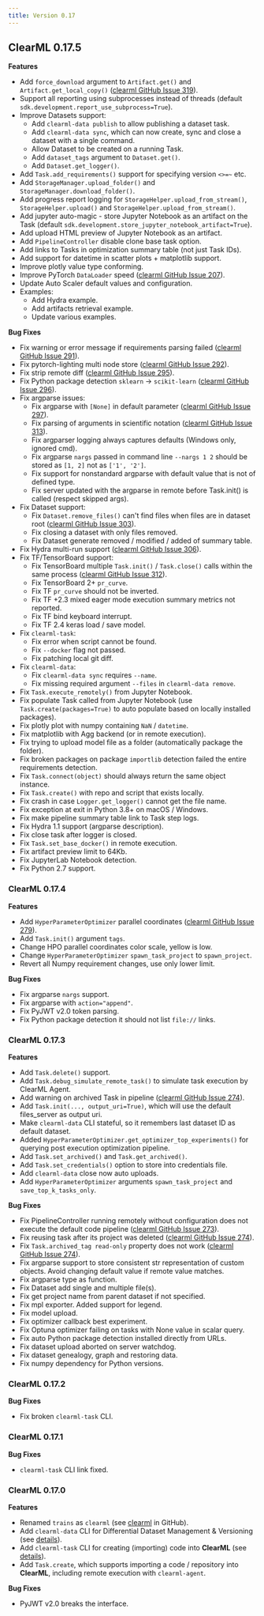 ```yaml
---
title: Version 0.17
---
```


## ClearML 0.17.5

**Features**

- Add `force_download` argument to `Artifact.get()` and `Artifact.get_local_copy()` ([clearml GitHub Issue 319](https://github.com/allegroai/clearml/issues/319)).
- Support all reporting using subprocesses instead of threads (default `sdk.development.report_use_subprocess=True`).
- Improve Datasets support:
 	* Add `clearml-data publish` to allow publishing a dataset task.
	* Add `clearml-data sync`, which can now create, sync and close a dataset with a single command.
	* Allow Dataset to be created on a running Task.
	* Add `dataset_tags` argument to `Dataset.get()`.
	* Add `Dataset.get_logger()`.
- Add `Task.add_requirements()` support for specifying version `<>=~` etc.
- Add `StorageManager.upload_folder()` and `StorageManager.download_folder()`.
- Add progress report logging for `StorageHelper.upload_from_stream()`, `StorageHelper.upload()` and `StorageHelper.upload_from_stream()`.
- Add jupyter auto-magic - store Jupyter Notebook as an artifact on the Task (default `sdk.development.store_jupyter_notebook_artifact=True`).
- Add upload HTML preview of Jupyter Notebook as an artifact.
- Add `PipelineController` disable clone base task option.
- Add links to Tasks in optimization summary table (not just Task IDs).
- Add support for datetime in scatter plots + matplotlib support.
- Improve plotly value type conforming.
- Improve PyTorch `DataLoader` speed ([clearml GitHub Issue 207](https://github.com/allegroai/clearml/issues/207)).
- Update Auto Scaler default values and configuration.
- Examples:
  * Add Hydra example.
  * Add artifacts retrieval example.
  * Update various examples.

**Bug Fixes**

- Fix warning or error message if requirements parsing failed ([clearml GitHub Issue 291](https://github.com/allegroai/clearml/issues/291)).
- Fix pytorch-lighting multi node store ([clearml GitHub Issue 292](https://github.com/allegroai/clearml/issues/292)).
- Fix strip remote diff ([clearml GitHub Issue 295](https://github.com/allegroai/clearml/issues/295)).
- Fix Python package detection `sklearn` -> `scikit-learn` ([clearml GitHub Issue 296](https://github.com/allegroai/clearml/issues/296)).
- Fix argparse issues:
	* Fix argparse with `[None]` in default parameter ([clearml GitHub Issue 297](https://github.com/allegroai/clearml/issues/297)).
	* Fix parsing of arguments in scientific notation ([clearml GitHub Issue 313](https://github.com/allegroai/clearml/issues/313)).
	* Fix argparser logging always captures defaults (Windows only, ignored cmd).
	* Fix argparse `nargs` passed in command line `--nargs 1 2` should be stored as `[1, 2]` not as `['1', '2']`.
	* Fix support for nonstandard argparse with default value that is not of defined type.
	* Fix server updated with the argparse in remote before Task.init() is called (respect skipped args).
- Fix Dataset support:
	* Fix `Dataset.remove_files()` can't find files when files are in dataset root ([clearml GitHub Issue 303](https://github.com/allegroai/clearml/issues/303)).
	* Fix closing a dataset with only files removed.
	* Fix Dataset generate removed / modified / added of summary table.
- Fix Hydra multi-run support ([clearml GitHub Issue 306](https://github.com/allegroai/clearml/issues/306)).
- Fix TF/TensorBoard support:
	* Fix TensorBoard multiple `Task.init()` / `Task.close()` calls within the same process ([clearml GitHub Issue 312](https://github.com/allegroai/clearml/issues/312)).
	* Fix TensorBoard 2+ `pr_curve`.
	* Fix TF `pr_curve` should not be inverted.
	* Fix TF +2.3 mixed eager mode execution summary metrics not reported.
	* Fix TF bind keyboard interrupt.
	* Fix TF 2.4 keras load / save model.
- Fix `clearml-task`:
	* Fix error when script cannot be found.
	* Fix `--docker` flag not passed.
	* Fix patching local git diff.
- Fix `clearml-data`:
	* Fix `clearml-data sync` requires `--name`.
	* Fix missing required argument `--files` in `clearml-data remove`.
- Fix `Task.execute_remotely()` from Jupyter Notebook.
- Fix populate Task called from Jupyter Notebook (use `Task.create(packages=True)` to auto populate based on locally installed packages).
- Fix plotly plot with numpy containing `NaN` / `datetime`.
- Fix matplotlib with Agg backend (or in remote execution).
- Fix trying to upload model file as a folder (automatically package the folder).
- Fix broken packages on package `importlib` detection failed the entire requirements detection.
- Fix `Task.connect(object)` should always return the same object instance.
- Fix `Task.create()` with repo and script that exists locally.
- Fix crash in case `Logger.get_logger()` cannot get the file name.
- Fix exception at exit in Python 3.8+ on macOS / Windows.
- Fix make pipeline summary table link to Task step logs.
- Fix Hydra 1.1 support (argparse description).
- Fix close task after logger is closed.
- Fix `Task.set_base_docker()` in remote execution.
- Fix artifact preview limit to 64Kb.
- Fix JupyterLab Notebook detection.
- Fix Python 2.7 support.


### ClearML 0.17.4

**Features**

- Add `HyperParameterOptimizer` parallel coordinates ([clearml GitHub Issue 279](https://github.com/allegroai/trains/issues/279)).
- Add `Task.init()` argument `tags`.
- Change HPO parallel coordinates color scale, yellow is low.
- Change `HyperParameterOptimizer` `spawn_task_project` to `spawn_project`.
- Revert all Numpy requirement changes, use only lower limit.
  
**Bug Fixes**

- Fix argparse `nargs` support.
- Fix argparse with `action="append"`.
- Fix PyJWT v2.0 token parsing.
- Fix Python package detection it should not list `file://` links.


### ClearML 0.17.3

**Features**

* Add `Task.delete()` support.
* Add `Task.debug_simulate_remote_task()` to simulate task execution by ClearML Agent.
* Add warning on archived Task in pipeline ([clearml GitHub Issue 274](https://github.com/allegroai/trains/issues/274)).
* Add `Task.init(..., output_uri=True)`, which will use the default files_server as output uri.
* Make `clearml-data` CLI stateful, so it remembers last dataset ID as default dataset.
* Added `HyperParameterOptimizer.get_optimizer_top_experiments()` for querying post execution optimization pipeline.
* Add `Task.set_archived()` and `Task.get_archived()`.
* Add `Task.set_credentials()` option to store into credentials file.
* Add `clearml-data` close now auto uploads.
* Add `HyperParameterOptimizer` arguments `spawn_task_project` and `save_top_k_tasks_only`.

**Bug Fixes**

* Fix PipelineController running remotely without configuration does not execute the default code pipeline ([clearml GitHub Issue 273](https://github.com/allegroai/trains/issues/273)).
* Fix reusing task after its project was deleted ([clearml GitHub Issue 274](https://github.com/allegroai/trains/issues/274)).
* Fix `Task.archived_tag read-only` property does not work ([clearml GitHub Issue 274](https://github.com/allegroai/trains/issues/274)).
* Fix argparse support to store consistent str representation of custom objects. Avoid changing default value if remote value matches.
* Fix argparse type as function.
* Fix Dataset add single and multiple file(s).
* Fix get project name from parent dataset if not specified.
* Fix mpl exporter. Added support for legend.
* Fix model upload.
* Fix optimizer callback best experiment.
* Fix Optuna optimizer failing on tasks with None value in scalar query.
* Fix auto Python package detection installed directly from URLs.
* Fix dataset upload aborted on server watchdog.
* Fix dataset genealogy, graph and restoring data.
* Fix numpy dependency for Python versions.


### ClearML 0.17.2

**Bug Fixes**

* Fix broken `clearml-task` CLI.


### ClearML 0.17.1

**Bug Fixes**

* `clearml-task` CLI link fixed.


### ClearML 0.17.0

**Features**

* Renamed `trains` as `clearml` (see [clearml](https://github.com/allegroai/clearml) in GitHub).
* Add `clearml-data` CLI for Differential Dataset Management & Versioning (see <a href="https://github.com/allegroai/clearml/blob/master/docs/datasets.md">details</a>).
* Add `clearml-task` CLI for creating (importing) code into **ClearML** (see <a href="https://github.com/allegroai/clearml/blob/master/docs/clearml-task.md">details</a>).
* Add `Task.create`, which supports importing a code / repository into **ClearML**, including remote execution with `clearml-agent`.

**Bug Fixes**

* PyJWT v2.0 breaks the interface.

